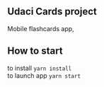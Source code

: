## Udaci Cards project

Mobile flashcards app,

## How to start

to install `yarn install`  
to launch app `yarn start `
